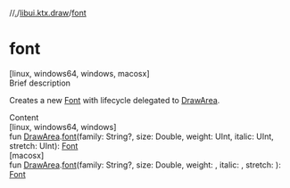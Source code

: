 //[.](../index.md)/[libui.ktx.draw](index.md)/[font](font.md)



# font  
[linux, windows64, windows, macosx]  
Brief description  


Creates a new [Font](-font/index.md) with lifecycle delegated to [DrawArea](../libui.ktx/-draw-area/index.md).

  
  
  
Content  
[linux, windows64, windows]  
fun [DrawArea](../libui.ktx/-draw-area/index.md).[font](font.md)(family: String?, size: Double, weight: UInt, italic: UInt, stretch: UInt): [Font](-font/index.md)  
[macosx]  
fun [DrawArea](../libui.ktx/-draw-area/index.md).[font](font.md)(family: String?, size: Double, weight: <ERROR CLASS>, italic: <ERROR CLASS>, stretch: <ERROR CLASS>): [Font](-font/index.md)  



